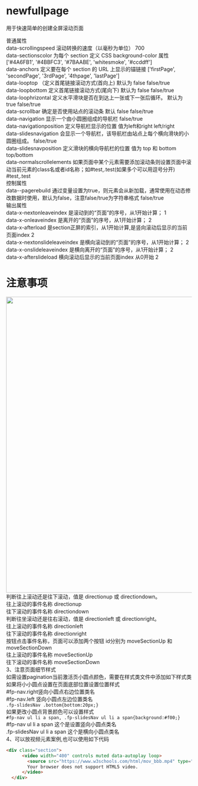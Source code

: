 # newfullpage
用于快速简单的创建全屏滚动页面<br>

普通属性<br>
data-scrollingspeed	滚动转换的速度（以毫秒为单位）	700<br>
data-sectionscolor	为每个 section 定义 CSS background-color 属性	['#4A6FB1', '#4BBFC3', '#7BAABE', 'whitesmoke', '#ccddff']<br>
data-anchors	定义要在每个 section 的 URL 上显示的锚链接	['firstPage', 'secondPage', '3rdPage', '4thpage', 'lastPage']<br>
data-looptop	（定义首尾链接滚动方式(首向上) 默认为 false	false/true<br>
data-loopbottom	定义首尾链接滚动方式(尾向下) 默认为 false	false/true<br>
data-loophrizontal	定义水平滑块是否在到达上一张或下一张后循环。 默认为 true	false/true<br>
data-scrollbar	确定是否使用站点的滚动条 默认 false	false/true<br>
data-navigation	显示一个由小圆圈组成的导航栏	false/true<br>
data-navigationposition	定义导航栏显示的位置 值为left和right	left/right<br>
data-slidesnavigation	会显示一个导航栏，该导航栏由站点上每个横向滑块的小圆圈组成。	false/true<br>
data-slidesnavposition	定义滑块的横向导航栏的位置 值为 top 和 bottom	top/bottom<br>
data-normalscrollelements	如果页面中某个元素需要添加滚动条则设置页面中滚动当前元素的class名或者id名称；如#test,.test(如果多个可以用逗号分开)	#test,.test<br>
控制属性<br>
data--pagerebuild	通过变量设置为true，则元素会从新加载，通常使用在动态修改数据时使用，默认为false，注意false/true为字符串格式	false/true<br>
输出属性<br>
data-x-nextonleaveindex	是滚动到的“页面”的序号，从1开始计算；	1<br>
data-x-onleaveindex	是离开的“页面”的序号，从1开始计算；	2<br>
data-x-afterload	是section正屏的索引，从1开始计算,是竖向滚动后显示的当前页面index	2<br>
data-x-nextonslideleaveindex	是横向滚动到的“页面”的序号，从1开始计算；	2<br>
data-x-onslideleaveindex	是横向离开的“页面”的序号，从1开始计算；	2<br>
data-x-afterslideload	横向滚动后显示的当前页面index 从0开始	2<br>
# 注意事项
<img src="http://www.wware.org/img/quangun3.png?_9b54" width="800px"><br>
判断往上滚动还是往下滚动，值是 directionup 或 directiondown。<br>
往上滚动的事件名称  directionup<br>
往下滚动的事件名称  directiondown<br>
判断往坐滚动还是往右滚动，值是 directionleft 或 directionright。<br>
往上滚动的事件名称  directionleft<br>
往下滚动的事件名称  directionright<br>
按钮点击事件名称，页面可以添加两个按钮 id分别为 moveSectionUp 和 moveSectionDown<br>
往上滚动的事件名称   moveSectionUp<br>
往下滚动的事件名称   moveSectionDown<br>
3、注意页面细节样式<br>
如需设置pagination当前激活页小圆点颜色，需要在样式类文件中添加如下样式类<br>
如果将小小圆点设置在页面底部位置设置位置样式<br>
#fp-nav.right竖向小圆点右边位置类名<br>
#fp-nav.left 竖向小圆点左边位置类名<br>
`.fp-slidesNav .bottom{bottom:20px;}`<br>
如果更改小圆点背景颜色可以设置样式<br>
`#fp-nav ul li a span, .fp-slidesNav ul li a span{background:#f00;}`<br>
#fp-nav ul li a span 这个是设置竖向小圆点类名<br>
.fp-slidesNav ul li a span 这个是横向小圆点类名<br>
4、可以放视频元素案例,也可以使用如下代码<br>
```html
<div class="section">
      <video width="400" controls muted data-autoplay loop>
        <source src="https://www.w3schools.com/html/mov_bbb.mp4" type="video/mp4">
        Your browser does not support HTML5 video.
      </video>
  </div>
```
